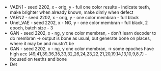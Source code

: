 * VAEN1 - seed 2202, x - orig, y - full one color results - indicate teeth, make brighter when already known, make dimly when defect
* VAEN2 - seed 2202, x - orig, y - one color membran - full black
* Unet_VAE - seed 2202, x - NG, y - one color membran - full black, 2 epoch, batch size - 3
* GAN - seed 2202, x - ng, y one color membran, - don't learn decoder to do membran -> output is bone as usual, but generate bone on places, where it may be and mustn't be
* GAN - seed 2202, x - ng, y one color membran, -> some epoches have high acc (49,41,39,36,35,33,32,26,24,23,22,21,20,19,14,13,10,9,8,7) - focused on teeths and bone
* Det 